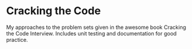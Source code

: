 # Cracking the Code

My approaches to the problem sets given in the awesome book Cracking the Code Interview. Includes unit testing and documentation for good practice.


